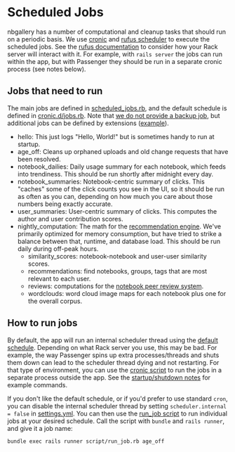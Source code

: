 # Scheduled Jobs

nbgallery has a number of computational and cleanup tasks that should run on a periodic basis.  We use [cronic](https://github.com/jkraemer/cronic) and [rufus scheduler](https://github.com/jmettraux/rufus-scheduler) to execute the scheduled jobs.  See the [rufus documentation](https://github.com/jmettraux/rufus-scheduler#faq) to consider how your Rack server will interact with it.  For example, with `rails server` the jobs can run within the app, but with Passenger they should be run in a separate cronic process (see notes below).

## Jobs that need to run

The main jobs are defined in [scheduled_jobs.rb](../lib/scheduled_jobs.rb), and the default schedule is defined in [cronic.d/jobs.rb](../config/cronic.d/jobs.rb).  Note that [we do not provide a backup job](backup.md), but additional jobs can be defined by extensions ([example](../samples/backup)).

 * hello: This just logs "Hello, World!" but is sometimes handy to run at startup.
 * age_off: Cleans up orphaned uploads and old change requests that have been resolved.
 * notebook_dailies: Daily usage summary for each notebook, which feeds into trendiness.  This should be run shortly after midnight every day.
 * notebook_summaries: Notebook-centric summary of clicks.  This "caches" some of the click counts you see in the UI, so it should be run as often as you can, depending on how much you care about those numbers being exactly accurate.
 * user_summaries: User-centric summary of clicks.  This computes the author and user contribution scores.
 * nightly_computation: The math for the [recommendation engine](https://nbgallery.github.io/recommendation.html).  We've primarily optimized for memory consumption, but have tried to strike a balance between that, runtime, and database load.  This should be run daily during off-peak hours.
   * similarity_scores: notebook-notebook and user-user similarity scores.
   * recommendations: find notebooks, groups, tags that are most relevant to each user.
   * reviews: computations for the [notebook peer review system](notebook_reviews.md).
   * wordclouds: word cloud image maps for each notebook plus one for the overall corpus.
   
## How to run jobs

By default, the app will run an internal scheduler thread using the [default schedule](..config/cronic.d/jobs.rb).  Depending on what Rack server you use, this may be bad.  For example, the way Passenger spins up extra processes/threads and shuts them down can lead to the scheduler thread dying and not restarting.  For that type of environment, you can use the [cronic script](../script/cronic) to run the jobs in a separate process outside the app.  See the [startup/shutdown notes](running.md) for example commands.

If you don't like the default schedule, or if you'd prefer to use standard `cron`, you can disable the internal scheduler thread by setting `scheduler.internal = false` in [settings.yml](../config/settings.yml).  You can then use the [run_job script](../script/run_job.rb) to run individual jobs at your desired schedule.  Call the script with `bundle` and `rails runner`, and give it a job name:

```
bundle exec rails runner script/run_job.rb age_off
```

